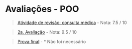 # Avaliações - POO

> [Atividade de revisão: consulta médica](/segundo-periodo/poo/avaliacoes/avaliacao-1/2024-07-05/atividade-de-revisao-consulta-medica/README.md) - Nota: 7.5 / 10

> [2a. Avaliação](/segundo-periodo/poo/avaliacoes/avaliação-2/2024-09-20/README.md) - Nota: 9.5 / 10

> [Prova final](/segundo-periodo/poo/avaliacoes/prova-final/2024-09-26/prova_final_poo_266.pdf) - * Não foi necessário
